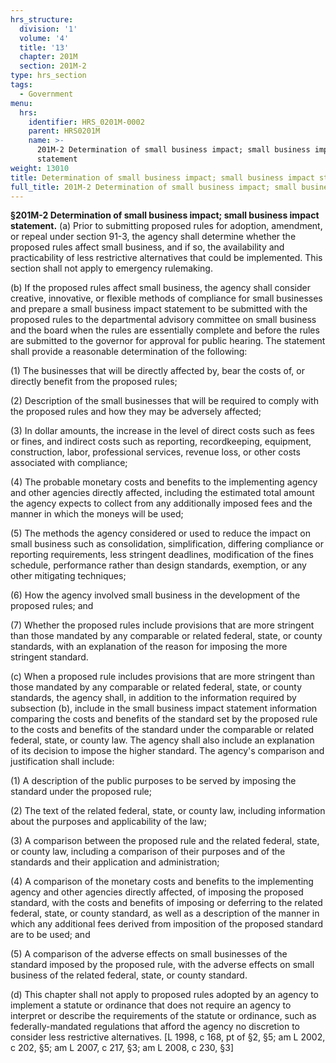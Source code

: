 ```yaml
---
hrs_structure:
  division: '1'
  volume: '4'
  title: '13'
  chapter: 201M
  section: 201M-2
type: hrs_section
tags:
  - Government
menu:
  hrs:
    identifier: HRS_0201M-0002
    parent: HRS0201M
    name: >-
      201M-2 Determination of small business impact; small business impact
      statement
weight: 13010
title: Determination of small business impact; small business impact statement
full_title: 201M-2 Determination of small business impact; small business impact statement
---
```

**§201M-2 Determination of small business impact; small business impact statement.** (a) Prior to submitting proposed rules for adoption, amendment, or repeal under section 91-3, the agency shall determine whether the proposed rules affect small business, and if so, the availability and practicability of less restrictive alternatives that could be implemented. This section shall not apply to emergency rulemaking.

(b) If the proposed rules affect small business, the agency shall consider creative, innovative, or flexible methods of compliance for small businesses and prepare a small business impact statement to be submitted with the proposed rules to the departmental advisory committee on small business and the board when the rules are essentially complete and before the rules are submitted to the governor for approval for public hearing. The statement shall provide a reasonable determination of the following:

(1) The businesses that will be directly affected by, bear the costs of, or directly benefit from the proposed rules;

(2) Description of the small businesses that will be required to comply with the proposed rules and how they may be adversely affected;

(3) In dollar amounts, the increase in the level of direct costs such as fees or fines, and indirect costs such as reporting, recordkeeping, equipment, construction, labor, professional services, revenue loss, or other costs associated with compliance;

(4) The probable monetary costs and benefits to the implementing agency and other agencies directly affected, including the estimated total amount the agency expects to collect from any additionally imposed fees and the manner in which the moneys will be used;

(5) The methods the agency considered or used to reduce the impact on small business such as consolidation, simplification, differing compliance or reporting requirements, less stringent deadlines, modification of the fines schedule, performance rather than design standards, exemption, or any other mitigating techniques;

(6) How the agency involved small business in the development of the proposed rules; and

(7) Whether the proposed rules include provisions that are more stringent than those mandated by any comparable or related federal, state, or county standards, with an explanation of the reason for imposing the more stringent standard.

(c) When a proposed rule includes provisions that are more stringent than those mandated by any comparable or related federal, state, or county standards, the agency shall, in addition to the information required by subsection (b), include in the small business impact statement information comparing the costs and benefits of the standard set by the proposed rule to the costs and benefits of the standard under the comparable or related federal, state, or county law. The agency shall also include an explanation of its decision to impose the higher standard. The agency's comparison and justification shall include:

(1) A description of the public purposes to be served by imposing the standard under the proposed rule;

(2) The text of the related federal, state, or county law, including information about the purposes and applicability of the law;

(3) A comparison between the proposed rule and the related federal, state, or county law, including a comparison of their purposes and of the standards and their application and administration;

(4) A comparison of the monetary costs and benefits to the implementing agency and other agencies directly affected, of imposing the proposed standard, with the costs and benefits of imposing or deferring to the related federal, state, or county standard, as well as a description of the manner in which any additional fees derived from imposition of the proposed standard are to be used; and

(5) A comparison of the adverse effects on small businesses of the standard imposed by the proposed rule, with the adverse effects on small business of the related federal, state, or county standard.

(d) This chapter shall not apply to proposed rules adopted by an agency to implement a statute or ordinance that does not require an agency to interpret or describe the requirements of the statute or ordinance, such as federally-mandated regulations that afford the agency no discretion to consider less restrictive alternatives. [L 1998, c 168, pt of §2, §5; am L 2002, c 202, §5; am L 2007, c 217, §3; am L 2008, c 230, §3]